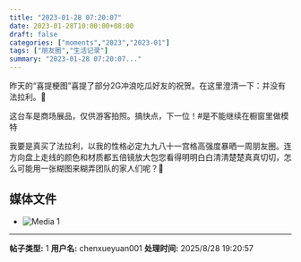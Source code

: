 ```yaml
---
title: "2023-01-28 07:20:07"
date: 2023-01-28T10:00:00+08:00
draft: false
categories: ["moments","2023","2023-01"]
tags: ["朋友圈","生活记录"]
summary: "2023-01-28 07:20:07..."
---
```


昨天的“喜提梗图”喜提了部分2G冲浪吃瓜好友的祝贺。在这里澄清一下：并没有法拉利。🫡

这台车是商场展品，仅供游客拍照。搞快点，下一位！#是不能继续在橱窗里做模特

我要是真买了法拉利，以我的性格必定九九八十一宫格高强度暴晒一周朋友圈。连方向盘上走线的颜色和材质都五倍镜放大包您看得明明白白清清楚楚真真切切，怎么可能用一张糊图来糊弄团队的家人们呢？🤗

## 媒体文件

- ![Media 1](/Moments/photos/2023-01-28/202301280720070.jpg)

---

**帖子类型:** 1
**用户名:** chenxueyuan001
**处理时间:** 2025/8/28 19:20:57